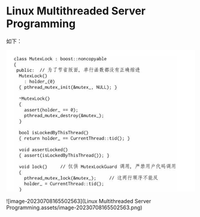 # Linux Multithreaded Server Programming

如下：

![image-20230708165547696](../image/image-20230708165547696.png)

![image-20230708165502563](Linux Multithreaded Server Programming.assets/image-20230708165502563.png)